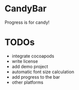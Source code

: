 # CandyBar
Progress is for candy!

# TODOs
- integrate cocoapods
- write license
- add demo project
- automatic font size calculation
- add progress to the bar
- other platforms
